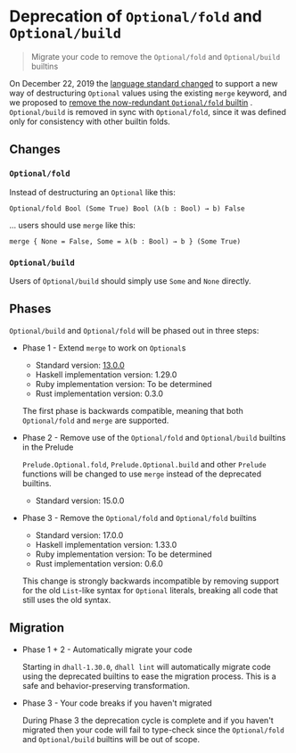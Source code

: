 # Deprecation of `Optional/fold` and `Optional/build`

> Migrate your code to remove the `Optional/fold` and `Optional/build` builtins

On December 22, 2019 the [language standard changed](https://github.com/dhall-lang/dhall-lang/pull/860)
to support a new way of destructuring `Optional` values using the existing `merge` keyword, and we proposed to
[remove the now-redundant `Optional/fold` builtin](https://github.com/dhall-lang/dhall-lang/issues/869)
. `Optional/build` is removed in sync with `Optional/fold`, since it was defined only for consistency with
other builtin folds.

## Changes

### `Optional/fold`

Instead of destructuring an `Optional` like this:

```dhall
Optional/fold Bool (Some True) Bool (λ(b : Bool) → b) False
```

... users should use `merge` like this:

```dhall
merge { None = False, Some = λ(b : Bool) → b } (Some True)
```

### `Optional/build`

Users of `Optional/build` should simply use `Some` and `None` directly.

## Phases

`Optional/build` and `Optional/fold` will be phased out in three steps:

* Phase 1 - Extend `merge` to work on `Optional`s

  * Standard version: [13.0.0](https://github.com/dhall-lang/dhall-lang/releases/tag/v13.0.0)
  * Haskell implementation version: 1.29.0
  * Ruby implementation version: To be determined
  * Rust implementation version: 0.3.0

  The first phase is backwards compatible, meaning that both `Optional/fold` and `merge`
  are supported.

* Phase 2 - Remove use of the `Optional/fold` and `Optional/build` builtins in the Prelude

  `Prelude.Optional.fold`, `Prelude.Optional.build` and other `Prelude` functions will be
  changed to use `merge` instead of the deprecated builtins.

  * Standard version: 15.0.0

* Phase 3 - Remove the `Optional/fold` and `Optional/fold` builtins

  * Standard version: 17.0.0
  * Haskell implementation version: 1.33.0
  * Ruby implementation version: To be determined
  * Rust implementation version: 0.6.0

  This change is strongly backwards incompatible by removing support for the old `List`-like syntax for `Optional` literals, breaking all code that still uses the old syntax.

## Migration

* Phase 1 + 2 - Automatically migrate your code

  Starting in `dhall-1.30.0`, `dhall lint` will automatically migrate code using the deprecated builtins
  to ease the migration process. This is a safe and behavior-preserving transformation.

* Phase 3 - Your code breaks if you haven't migrated

  During Phase 3 the deprecation cycle is complete and if you haven't migrated then your
  code will fail to type-check since the `Optional/fold` and `Optional/build` builtins will be
  out of scope.
